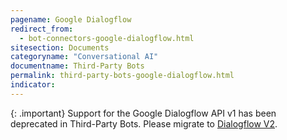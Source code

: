 ```yaml
---
pagename: Google Dialogflow
redirect_from:
  - bot-connectors-google-dialogflow.html
sitesection: Documents
categoryname: "Conversational AI"
documentname: Third-Party Bots
permalink: third-party-bots-google-dialogflow.html
indicator:
---
```


{: .important}
Support for the Google Dialogflow API v1 has been deprecated in Third-Party Bots. Please migrate to [Dialogflow V2](bot-connectors-google-dialogflow-version-2.html).
